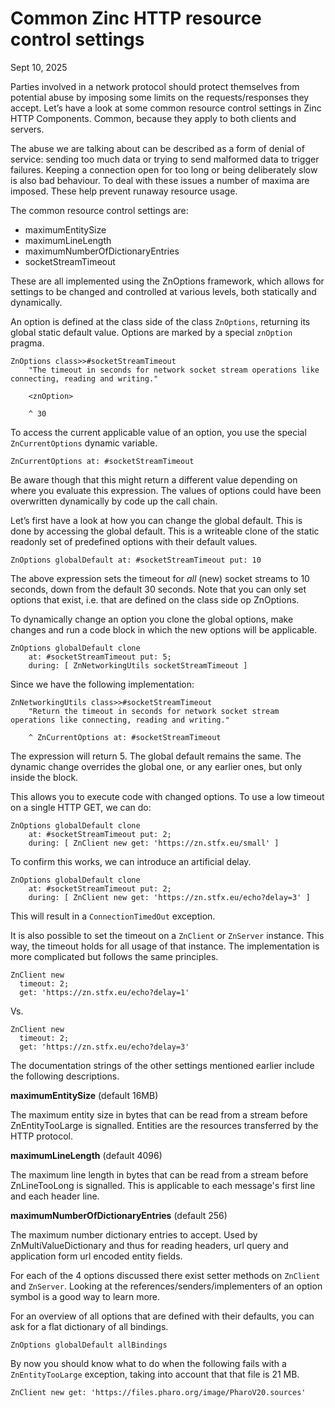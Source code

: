 # Common Zinc HTTP resource control settings

Sept 10, 2025

Parties involved in a network protocol should protect themselves from potential abuse by imposing some limits on the requests/responses they accept. Let’s have a look at some common resource control settings in Zinc HTTP Components. Common, because they apply to both clients and servers.

The abuse we are talking about can be described as a form of denial of service: sending too much data or trying to send malformed data to trigger failures. Keeping a connection open for too long or being deliberately slow is also bad behaviour. To deal with these issues a number of maxima are imposed. These help prevent runaway resource usage.

The common resource control settings are:
- maximumEntitySize
- maximumLineLength
- maximumNumberOfDictionaryEntries
- socketStreamTimeout

These are all implemented using the ZnOptions framework, which allows for settings to be changed and controlled at various levels, both statically and dynamically.

An option is defined at the class side of the class `ZnOptions`, returning its global static default value. Options are marked by a special `znOption` pragma.

```smalltalk
ZnOptions class>>#socketStreamTimeout
	"The timeout in seconds for network socket stream operations like connecting, reading and writing."

	<znOption>

	^ 30
```

To access the current applicable value of an option, you use the special `ZnCurrentOptions` dynamic variable.

```smalltalk
ZnCurrentOptions at: #socketStreamTimeout
```

Be aware though that this might return a different value depending on where you evaluate this expression. The values of options could have been overwritten dynamically by code up the call chain. 

Let’s first have a look at how you can change the global default. This is done by accessing the global default. This is a writeable clone of the static readonly set of predefined options with their default values.

```smalltalk
ZnOptions globalDefault at: #socketStreamTimeout put: 10
```

The above expression sets the timeout for _all_ (new) socket streams to 10 seconds, down from the default 30 seconds. Note that you can only set options that exist, i.e. that are defined on the class side op ZnOptions.

To dynamically change an option you clone the global options, make changes and run a code block in which the new options will be applicable.

```smalltalk
ZnOptions globalDefault clone
	at: #socketStreamTimeout put: 5;
	during: [ ZnNetworkingUtils socketStreamTimeout ]
```

Since we have the following implementation:

```smalltalk
ZnNetworkingUtils class>>#socketStreamTimeout
	"Return the timeout in seconds for network socket stream operations like connecting, reading and writing."

	^ ZnCurrentOptions at: #socketStreamTimeout 
```

The expression will return 5. The global default remains the same. The dynamic change overrides the global one, or any earlier ones, but only inside the block.

This allows you to execute code with changed options. To use a low timeout on a single HTTP GET, we can do:

```smalltalk
ZnOptions globalDefault clone
	at: #socketStreamTimeout put: 2;
	during: [ ZnClient new get: 'https://zn.stfx.eu/small' ]
```

To confirm this works, we can introduce an artificial delay.

```smalltalk
ZnOptions globalDefault clone
	at: #socketStreamTimeout put: 2;
	during: [ ZnClient new get: 'https://zn.stfx.eu/echo?delay=3' ]
```

This will result in a `ConnectionTimedOut` exception.

It is also possible to set the timeout on a `ZnClient` or `ZnServer` instance. This way, the timeout holds for all usage of that instance. The implementation is more complicated but follows the same principles.

```smalltalk
ZnClient new
  timeout: 2; 
  get: 'https://zn.stfx.eu/echo?delay=1'
```

Vs. 

```smalltalk
ZnClient new
  timeout: 2;
  get: 'https://zn.stfx.eu/echo?delay=3'
```

The documentation strings of the other settings mentioned earlier include the following descriptions.

**maximumEntitySize** (default 16MB)

The maximum entity size in bytes that can be read from a stream before ZnEntityTooLarge is signalled. Entities are the resources transferred by the HTTP protocol.

**maximumLineLength** (default 4096)

The maximum line length in bytes that can be read from a stream before ZnLineTooLong is signalled. This is applicable to each message's first line and each header line.
		
**maximumNumberOfDictionaryEntries** (default 256)

The maximum number dictionary entries to accept. Used by ZnMultiValueDictionary and thus for reading headers, url query and application form url encoded entity fields.

For each of the 4 options discussed there exist setter methods on `ZnClient` and `ZnServer`. Looking at the references/senders/implementers of an option symbol is a good way to learn more.

For an overview of all options that are defined with their defaults, you can ask for a flat dictionary of all bindings.

```smalltalk
ZnOptions globalDefault allBindings
```

By now you should know what to do when the following fails with a `ZnEntityTooLarge` exception, taking into account that that file is 21 MB.

```smalltalk
ZnClient new get: 'https://files.pharo.org/image/PharoV20.sources'
```
	